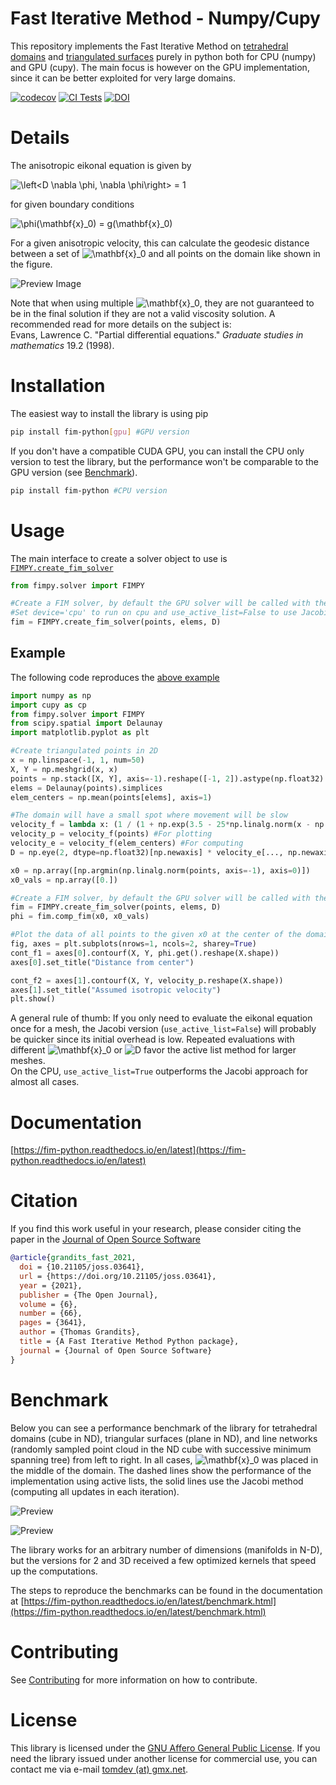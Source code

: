 # Fast Iterative Method - Numpy/Cupy
This repository implements the Fast Iterative Method on [tetrahedral domains](https://epubs.siam.org/doi/abs/10.1137/120881956) and [triangulated surfaces](https://epubs.siam.org/doi/abs/10.1137/100788951) purely in python both for CPU (numpy) and GPU (cupy). The main focus is however on the GPU implementation, since it can be better exploited for very large domains.

[![codecov](https://codecov.io/gh/thomgrand/fim-python/branch/master/graph/badge.svg?token=DG05WR5030)](https://codecov.io/gh/thomgrand/fim-python)
[![CI Tests](https://github.com/thomgrand/fim-python/actions/workflows/python-package.yml/badge.svg)](https://github.com/thomgrand/fim-python/actions/workflows/python-package.yml)
[![DOI](https://joss.theoj.org/papers/10.21105/joss.03641/status.svg)](https://doi.org/10.21105/joss.03641)

# Details
The anisotropic eikonal equation is given by

![$$\left<D \nabla \phi, \nabla \phi\right> = 1$$](https://latex.codecogs.com/svg.latex?\Large&space;\left%3CD%20\nabla%20\phi,%20\nabla%20\phi\right%3E%20=%201)


for given boundary conditions 

![$$\phi(\mathbf{x}_0) = g(\mathbf{x}_0)$$](https://latex.codecogs.com/svg.latex?\Large\phi(\mathbf{x}_0)%20=%20g(\mathbf{x}_0))

For a given anisotropic velocity, this can calculate the geodesic distance between a set of ![$\mathbf{x}_0$](https://latex.codecogs.com/svg.latex?\Large\mathbf{x}_0) and all points on the domain like shown in the figure.

![Preview Image](docs/figs/usage_example.jpg)

Note that when using multiple ![$\mathbf{x}_0$](https://latex.codecogs.com/svg.latex?\Large\mathbf{x}_0), they are not guaranteed to be in the final solution if they are not a valid viscosity solution. A recommended read for more details on the subject is:  
Evans, Lawrence C. "Partial differential equations." *Graduate studies in mathematics* 19.2 (1998).

# Installation

The easiest way to install the library is using pip
```bash
pip install fim-python[gpu] #GPU version
```

If you don't have a compatible CUDA GPU, you can install the CPU only version to test the library, but the performance won't be comparable to the GPU version (see [Benchmark](#benchmark)).

```bash
pip install fim-python #CPU version
```

# Usage

The main interface to create a solver object to use is [`FIMPY.create_fim_solver`](https://fim-python.readthedocs.io/en/latest/interface.html#fimpy.solver.FIMPY.create_fim_solver)

```python
from fimpy.solver import FIMPY

#Create a FIM solver, by default the GPU solver will be called with the active list
#Set device='cpu' to run on cpu and use_active_list=False to use Jacobi method
fim = FIMPY.create_fim_solver(points, elems, D)
```

Example
-------

The following code reproduces the [above example](#details)

```python
import numpy as np
import cupy as cp
from fimpy.solver import FIMPY
from scipy.spatial import Delaunay
import matplotlib.pyplot as plt

#Create triangulated points in 2D
x = np.linspace(-1, 1, num=50)
X, Y = np.meshgrid(x, x)
points = np.stack([X, Y], axis=-1).reshape([-1, 2]).astype(np.float32)
elems = Delaunay(points).simplices
elem_centers = np.mean(points[elems], axis=1)

#The domain will have a small spot where movement will be slow
velocity_f = lambda x: (1 / (1 + np.exp(3.5 - 25*np.linalg.norm(x - np.array([[0.33, 0.33]]), axis=-1)**2)))
velocity_p = velocity_f(points) #For plotting
velocity_e = velocity_f(elem_centers) #For computing
D = np.eye(2, dtype=np.float32)[np.newaxis] * velocity_e[..., np.newaxis, np.newaxis] #Isotropic propagation

x0 = np.array([np.argmin(np.linalg.norm(points, axis=-1), axis=0)])
x0_vals = np.array([0.])

#Create a FIM solver, by default the GPU solver will be called with the active list
fim = FIMPY.create_fim_solver(points, elems, D)
phi = fim.comp_fim(x0, x0_vals)

#Plot the data of all points to the given x0 at the center of the domain
fig, axes = plt.subplots(nrows=1, ncols=2, sharey=True)
cont_f1 = axes[0].contourf(X, Y, phi.get().reshape(X.shape))
axes[0].set_title("Distance from center")

cont_f2 = axes[1].contourf(X, Y, velocity_p.reshape(X.shape))
axes[1].set_title("Assumed isotropic velocity")
plt.show()
```

A general rule of thumb: If you only need to evaluate the eikonal equation once for a mesh, the Jacobi version (`use_active_list=False`) will probably be quicker since its initial overhead is low.
Repeated evaluations with different ![$\mathbf{x}_0$](https://latex.codecogs.com/svg.latex?\Large\mathbf{x}_0) or ![$D$](https://latex.codecogs.com/svg.latex?\Large%20D) favor the active list method for larger meshes.  
On the CPU, `use_active_list=True` outperforms the Jacobi approach for almost all cases.

# Documentation

[https://fim-python.readthedocs.io/en/latest](https://fim-python.readthedocs.io/en/latest)

# Citation

If you find this work useful in your research, please consider citing the paper in the [Journal of Open Source Software](https://joss.theoj.org/)
```bibtex
@article{grandits_fast_2021,
  doi = {10.21105/joss.03641},
  url = {https://doi.org/10.21105/joss.03641},
  year = {2021},
  publisher = {The Open Journal},
  volume = {6},
  number = {66},
  pages = {3641},
  author = {Thomas Grandits},
  title = {A Fast Iterative Method Python package},
  journal = {Journal of Open Source Software}
}
```

# Benchmark

Below you can see a performance benchmark of the library for tetrahedral domains (cube in ND), triangular surfaces (plane in ND), and line networks (randomly sampled point cloud in the ND cube with successive minimum spanning tree) from left to right.
In all cases, ![$\mathbf{x}_0$](https://latex.codecogs.com/svg.latex?\Large\mathbf{x}_0) was placed in the middle of the domain.
The dashed lines show the performance of the implementation using active lists, the solid lines use the Jacobi method (computing all updates in each iteration).

![Preview](docs/figs/benchmark_gpu.jpg)

![Preview](docs/figs/benchmark_cpu.jpg)

The library works for an arbitrary number of dimensions (manifolds in N-D), but the versions for 2 and 3D received a few optimized kernels that speed up the computations.

The steps to reproduce the benchmarks can be found in the documentation at [https://fim-python.readthedocs.io/en/latest/benchmark.html](https://fim-python.readthedocs.io/en/latest/benchmark.html)

# Contributing

See [Contributing](CONTRIBUTING.md) for more information on how to contribute.

# License

This library is licensed under the [GNU Affero General Public License](LICENSE). 
If you need the library issued under another license for commercial use, you can contact me via e-mail [tomdev (at) gmx.net](mailto:tomdev@gmx.net).
